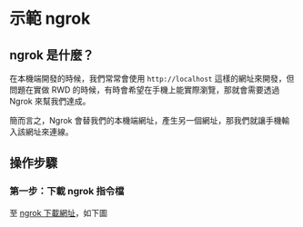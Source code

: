 # 示範 ngrok

## ngrok 是什麼？

在本機端開發的時候，我們常常會使用 `http://localhost` 這樣的網址來開發，但問題在實做 RWD 的時候，有時會希望在手機上能實際瀏覽，那就會需要透過 Ngrok 來幫我們達成。

簡而言之，Ngrok 會替我們的本機端網址，產生另一個網址，那我們就讓手機輸入該網址來連線。

## 操作步驟

### 第一步：下載 ngrok 指令檔

至 [ngrok 下載網址](https://ngrok.com/download)，如下圖



